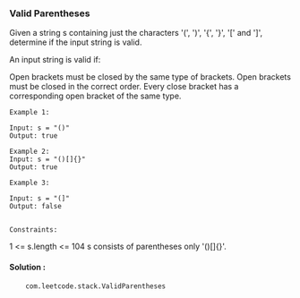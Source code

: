 ### Valid Parentheses
    
Given a string s containing just the characters '(', ')', '{', '}', '[' and ']', determine 
if the input string is valid.

An input string is valid if:

Open brackets must be closed by the same type of brackets.
Open brackets must be closed in the correct order.
Every close bracket has a corresponding open bracket of the same type.


    Example 1:

    Input: s = "()"
    Output: true
    
    Example 2:
    Input: s = "()[]{}"
    Output: true
    
    Example 3:

    Input: s = "(]"
    Output: false


    Constraints:

1 <= s.length <= 104
s consists of parentheses only '()[]{}'.

#### Solution :
        com.leetcode.stack.ValidParentheses
